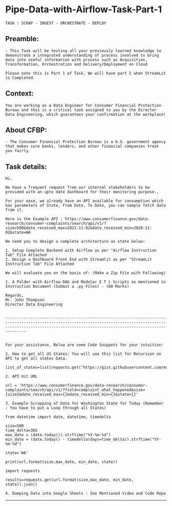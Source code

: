 # Pipe-Data-with-Airflow-Task-Part-1
 
 `TASK : SCRAP - INGEST - ORCHESTRATE - DEPLOY`

## Preamble:
`- This Task will be testing all your previously learned knowledge to demonstrate a integrated understanding of process involved to bring data into useful information with process such as Acquisition, Transformation, Orchestration and Delivery/Deployment on Cloud`

`Please note this is Part 1 of Task, We will have part 2 when StreamLit is Completed.`

## Context:
`You are working as a Data Engineer for Consumer Financial Protection Bureau and this is a critical task assigned to you by the Director Data Engineering, which guarantees your confirmation at the workplace!`

## About CFBP:
`- The Consumer Financial Protection Bureau is a U.S. government agency that makes sure banks, lenders, and other financial companies treat you fairly.`

## Task details: <An excerpt from the Email>

  ```
  Hi,

  We have a frequent request from our internal stakeholders to be provided with an upto date dashboard for their monitoring purpose., 

  For your ease, we already have an API available for consumption which has parameters of State, From Date, To Date, you can sample fetch data from it.

  Here is the Example API : https://www.consumerfinance.gov/data-research/consumer-complaints/search/api/v1/?size=500&date_received_max=2021-11-02&date_received_min=2020-11-02&state=WA

  We need you to design a complete architecture as state below:

  1. Setup Complete Backend with Airflow as per "Airflow Instruction Tab" File Attached
  2. Design a Dashboard Front End with Streamlit as per "StreamLit Instruction Tab" File Attached

  We will evaluate you on the basis of: (Make a Zip File with Following)

  1. A Folder with Airflow DAG and Modular E T L Scripts as mentioned in Instruction Document (Submit a .py Files) - (60 Marks)

  Regards,
  Mr. John Thompson
  Director Data Engineering


---------------------------------------------------------------------------------------------------------------------------------------------------------------------------------------------------------------------------

  
  For your assistance, Below are some Code Snippets for your intuition:
  
  1. How to get all US States: You will use this list for Recursion on API to get all states Data.
  
  list_of_states=list(requests.get("https://gist.githubusercontent.com/mshafrir/2646763/raw/8b0dbb93521f5d6889502305335104218454c2bf/states_hash.json").json().keys())
  
  2. API Hit URL
  
  url = 'https://www.consumerfinance.gov/data-research/consumer-complaints/search/api/v1/?field=complaint_what_happened&size={size}&date_received_max={}&date_received_min={}&state={}'
  
  3. Example Scrapping of Data for Washington State for Today (Remember : You have to put a Loop through all States)
  
  from datetime import date, datetime, timedelta
  
  size=500
  time_delta=365
  max_date = (date.today()).strftime("%Y-%m-%d")
  min_date = (date.today() - timedelta(days=time_delta)).strftime("%Y-%m-%d")
  
  state='WA'
  
  print(url.format(size,max_date, min_date, state))
  
  import requests
  
  results=requests.get(url.format(size,max_date, min_date, state)).json()
  
  4. Dumping Data into Google Sheets : See Mentioned Video and Code Repo 
```

------------------------------------------------------------------------------------------------------------------------------------------------------------------------------------------------------------------------------------------------------
